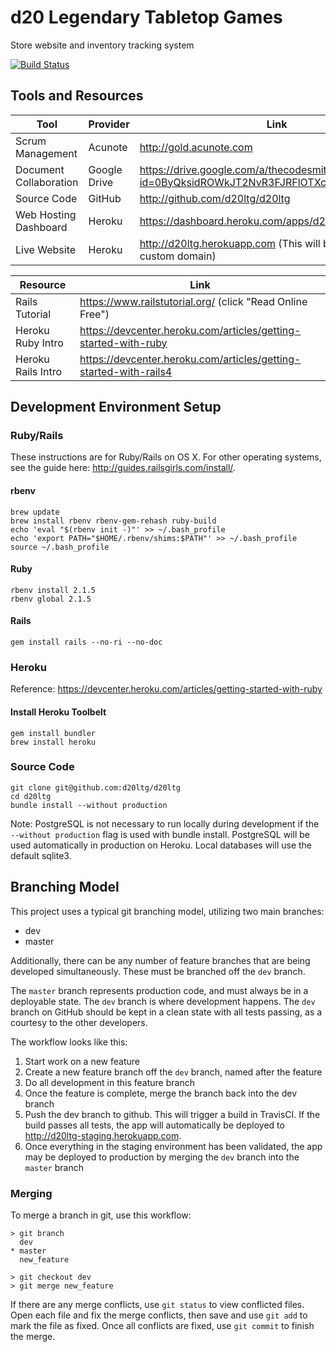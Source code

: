 # d20 Legendary Tabletop Games

Store website and inventory tracking system

[![Build Status](https://travis-ci.org/d20ltg/d20ltg.svg)](https://travis-ci.org/d20ltg/d20ltg)

## Tools and Resources

Tool                   | Provider     | Link
---------------------- | ------------ | -----------------------
Scrum Management       | Acunote      | http://gold.acunote.com
Document Collaboration | Google Drive | https://drive.google.com/a/thecodesmith.com/folderview?id=0ByQksidROWkJT2NvR3FJRFlOTXc&usp=sharing
Source Code            | GitHub       | http://github.com/d20ltg/d20ltg
Web Hosting Dashboard  | Heroku       | https://dashboard.heroku.com/apps/d20ltg
Live Website           | Heroku       | http://d20ltg.herokuapp.com (This will be updated with custom domain)


Resource               | Link
---------------------- | -----------------------
Rails Tutorial         | https://www.railstutorial.org/ (click "Read Online Free")
Heroku Ruby Intro      | https://devcenter.heroku.com/articles/getting-started-with-ruby
Heroku Rails Intro     | https://devcenter.heroku.com/articles/getting-started-with-rails4

## Development Environment Setup

### Ruby/Rails

These instructions are for Ruby/Rails on OS X. For other operating systems, see
the guide here: http://guides.railsgirls.com/install/.

#### rbenv

    brew update
    brew install rbenv rbenv-gem-rehash ruby-build
    echo 'eval "$(rbenv init -)"' >> ~/.bash_profile
    echo 'export PATH="$HOME/.rbenv/shims:$PATH"' >> ~/.bash_profile
    source ~/.bash_profile

#### Ruby

    rbenv install 2.1.5
    rbenv global 2.1.5

#### Rails

    gem install rails --no-ri --no-doc

### Heroku

Reference: https://devcenter.heroku.com/articles/getting-started-with-ruby

#### Install Heroku Toolbelt

    gem install bundler
    brew install heroku

### Source Code

    git clone git@github.com:d20ltg/d20ltg
    cd d20ltg
    bundle install --without production

Note: PostgreSQL is not necessary to run locally during development if the
`--without production` flag is used with bundle install. PostgreSQL will be
used automatically in production on Heroku. Local databases will use the
default sqlite3.

## Branching Model

This project uses a typical git branching model, utilizing two main branches:

* dev
* master

Additionally, there can be any number of feature branches that are being
developed simultaneously. These must be branched off the `dev` branch.

The `master` branch represents production code, and must always be in a
deployable state. The `dev` branch is where development happens. The `dev`
branch on GitHub should be kept in a clean state with all tests passing, as a
courtesy to the other developers.

The workflow looks like this:

1) Start work on a new feature
2) Create a new feature branch off the `dev` branch, named after the feature
3) Do all development in this feature branch
4) Once the feature is complete, merge the branch back into the dev branch
5) Push the dev branch to github. This will trigger a build in TravisCI. If
the build passes all tests, the app will automatically be deployed to
http://d20ltg-staging.herokuapp.com.
6) Once everything in the staging environment has been validated, the app may
be deployed to production by merging the `dev` branch into the `master` branch

### Merging

To merge a branch in git, use this workflow:

    > git branch
      dev
    * master
      new_feature

    > git checkout dev
    > git merge new_feature

If there are any merge conflicts, use `git status` to view conflicted files.
Open each file and fix the merge conflicts, then save and use `git add` to mark
the file as fixed. Once all conflicts are fixed, use `git commit` to finish the
merge.
